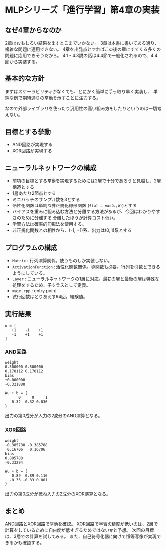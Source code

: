 # MLPシリーズ「進行学習」第4章の実装

## なぜ4章からなのか
2章はおもしろい結果を出すとこまでいかない。
3章は本書に書いてある通り、複雑な問題に適用できない。
4章を出発点とすればこの後の章にでてくる多くの問題に応用できそうだから。
4.1 - 4.3説の話は4.4節で一般化されるので、4.4節から実装する。

## 基本的な方針
まずはスケーラビリティがなくても、とにかく簡単に手っ取り早く実装し、
単純な例で期待通りの挙動を示すことに注力する。

なので外部ライブラリを使ったり汎用性の高い組み方をしたりというのは一切考えない。

## 目標とする挙動

- AND回路が実現する
- XOR回路が実現する

## ニューラルネットワークの構成

- 前項の目標とする挙動を実現するためには2層で十分であろうと見越し、2層構造とする
- 1層あたり2節点とする
- ミニバッチのサンプル数を3とする
- 活性化関数は単純な非正規化線形関数 (`f(u) = max(u,0)`)とする
- バイアスを重みに組み込む方法と分離する方法があるが、今回はわかりやすさのために分離する
  分離したほうが計算コスト低い。
- 学習方法は確率的勾配法を使用する。
- 非正規化関数との相性から、(-1, +1)系、出力は(0, 1)系とする

## プログラムの構成
- `Matrix` : 行列演算関係。使うものしか実装しない。
- `ActivationFunction` : 活性化関数関係。導関数も必要。行列を引数とできるようにしている。
- `Layer` : ニューラルネットワークの1層に対応。最初の層と最後の層は特殊な処理をするため、子クラスとして定義。
- `main.cpp` : entry point
- 試行回数はとりあえず64回。経験値。

## 実行結果

```
u = [
   +1    -1    +1
   -1    +1    +1
]
```

### AND回路
```
weight
0.500000 0.500000
0.178112 0.178112
bias
+0.000000
-0.321888
```
```
Wu + b = [
      0     0     1
  -0.32 -0.32 0.036
}
```
出力の第0成分が入力の2成分のAND演算となる。

### XOR回路
```
weight
-0.385788 -0.385788
 0.16706   0.16706
bias
0.885788
-0.33294
```
```
Wu + b = [
   0.89  0.89 0.116
  -0.33 -0.33 0.001
}
```
出力の第0成分が概ね入力の2成分のXOR演算となる。

## まとめ
AND回路とXOR回路で挙動を確認。
XOR回路で学習の精度が低いのは、2層で計算をしているために自由度が低すぎるためではないかと予想。
次回の目標は、3層での計算を試してみる。
また、自己符号化器に向けて恒等写像が実現できるかも確認する。

